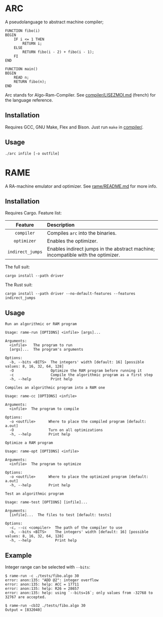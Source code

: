 # ARC

A pseudolanguage to abstract machine compiler;
```
FUNCTION fibo(i)
BEGIN
    IF i <= 1 THEN
        RETURN i;
    ELSE
        RETURN fibo(i - 2) + fibo(i - 1);
    FI
END

FUNCTION main()
BEGIN
    READ n;
    RETURN fibo(n);
END
```

Arc stands for Algo-Ram-Compiler.
See [compiler/LISEZMOI.md](compiler/LISEZMOI.md) (french) for the language reference.

## Installation

Requires GCC, GNU Make, Flex and Bison.
Just run `make` in [compiler/](./compiler).

## Usage

```
./arc infile [-o outfile]
```

# RAME

A RA-machine emulator and optimizer.
See [rame/README.md](rame/README.md) for more info.

## Installation

Requires Cargo.
Feature list:

|      Feature      | Description                                                                      |
|:-----------------:|:---------------------------------------------------------------------------------|
|    `compiler`     | Compiles `arc` into the binaries.                                                |
|    `optimizer`    | Enables the optimizer.                                                           |
| `indirect_jumps`  | Enables indirect jumps in the abstract machine; incompatible with the optimizer. |


The full suit:
```
cargo install --path driver
```

The Rust suit:
```
cargo install --path driver --no-default-features --features indirect_jumps
```

## Usage

```
Run an algorithmic or RAM program

Usage: rame-run [OPTIONS] <infile> [args]...

Arguments:
  <infile>   The program to run
  [args]...  The program's arguments

Options:
  -b, --bits <BITS>  The integers' width [default: 16] [possible values: 8, 16, 32, 64, 128]
  -O                 Optimize the RAM program before running it
  -c                 Compile the algorithmic program as a first step
  -h, --help         Print help
```

```
Compiles an algorithmic program into a RAM one

Usage: rame-cc [OPTIONS] <infile>

Arguments:
  <infile>  The program to compile

Options:
  -o <outfile>      Where to place the compiled program [default: a.out]
  -O                Turn on all optimizations
  -h, --help        Print help
```

```
Optimize a RAM program

Usage: rame-opt [OPTIONS] <infile>

Arguments:
  <infile>  The program to optimize

Options:
  -o <outfile>      Where to place the optimized program [default: a.out]
  -h, --help        Print help
```

```
Test an algorithmic program

Usage: rame-test [OPTIONS] [infile]...

Arguments:
  [infile]...  The files to test [default: tests]

Options:
  -c, --cc <compiler>  The path of the compiler to use
  -b, --bits <BITS>    The integers' width [default: 16] [possible values: 8, 16, 32, 64, 128]
  -h, --help           Print help
```

## Example

Integer range can be selected with `--bits`:
```
$ rame-run -c ./tests/fibo.algo 30
error: anon:135: "ADD @2": integer overflow
error: anon:135: help: ACC = 17711
error: anon:135: help: R26 = 28657
error: anon:135: help: using `--bits=16`; only values from -32768 to 32767 are accepted.

$ rame-run -cb32 ./tests/fibo.algo 30
Output = [832040]
```
